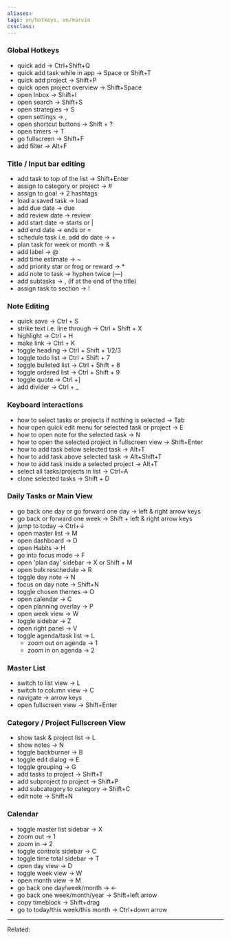 ```yaml
---
aliases:
tags: on/hotkeys, on/marvin
cssclass:
---
```


### Global Hotkeys
- quick add → Ctrl+Shift+Q
- quick add task while in app → Space or Shift+T
- quick add project → Shift+P
- quick open project overview → Shift+Space
- open Inbox → Shift+I
- open search → Shift+S
- open strategies → S
- open settings → ,
- open shortcut buttons → Shift + ?
- open timers → T
- go fullscreen → Shift+F
- add filter → Alt+F


### Title / Input bar editing
- add task to top of the list → Shift+Enter
- assign to category or project → #
- assign to goal → 2 hashtags
- load a saved task → load
- add due date → due
- add review date → review
- add start date → starts or |
- add end date → ends or =
- schedule task i.e. add do date → +
- plan task for week or month → &
- add label → @
- add time estimate → ~
- add priority star or frog or reward → *
- add note to task → hyphen twice (—)
- add subtasks → , (if at the end of the title)
- assign task to section → !



### Note Editing
- quick save → Ctrl + S
- strike text i.e. line through → Ctrl + Shift + X
- highlight → Ctrl + H
- make link → Ctrl + K
- toggle heading → Ctrl + Shift + 1/2/3
- toggle todo list → Ctrl + Shift + 7
- toggle bulleted list → Ctrl + Shift + 8
- toggle ordered list → Ctrl + Shift + 9
- toggle quote → Ctrl +]
- add divider → Ctrl + _


### Keyboard interactions
- how to select tasks or projects if nothing is selected → Tab
- how open quick edit menu for selected task or project → E
- how to open note for the selected task → N
- how to open the selected project in fullscreen view → Shift+Enter
- how to add task below selected task → Alt+T
- how to add task above selected task → Alt+Shift+T
- how to add task inside a selected project → Alt+T
- select all tasks/projects in list → Ctrl+A
- clone selected tasks → Shift + D


### Daily Tasks or Main View
- go back one day or go forward one day → left & right arrow keys
- go back or forward one week → Shift + left & right arrow keys
- jump to today → Ctrl+↓
- open master list → M
- open dashboard → D
- open Habits → H
- go into focus mode → F
- open 'plan day' sidebar → X or Shift + M
- open bulk reschedule → R
- toggle day note → N
- focus on day note → Shift+N
- toggle chosen themes → O
- open calendar → C
- open planning overlay → P
- open week view → W
- toggle sidebar → Z
- open right panel → V
- toggle agenda/task list → L
	- zoom out on agenda → 1
	- zoom in on agenda → 2


### Master List
- switch to list view → L
- switch to column view → C
- navigate → arrow keys
- open fullscreen view → Shift+Enter


### Category / Project Fullscreen View
- show task & project list → L
- show notes → N
- toggle backburner → B
- toggle edit dialog → E
- toggle grouping → G
- add tasks to project → Shift+T
- add subproject to project → Shift+P
- add subcategory to category → Shift+C
- edit note → Shift+N


### Calendar
- toggle master list sidebar → X
- zoom out → 1
- zoom in → 2
- toggle controls sidebar → C
- toggle time total sidebar → T
- open day view → D
- toggle week view → W
- open month view → M
- go back one day/week/month → ←
- go back one week/month/year → Shift+left arrow
- copy timeblock → Shift+drag
- go to today/this week/this month → Ctrl+down arrow



---
Related:


